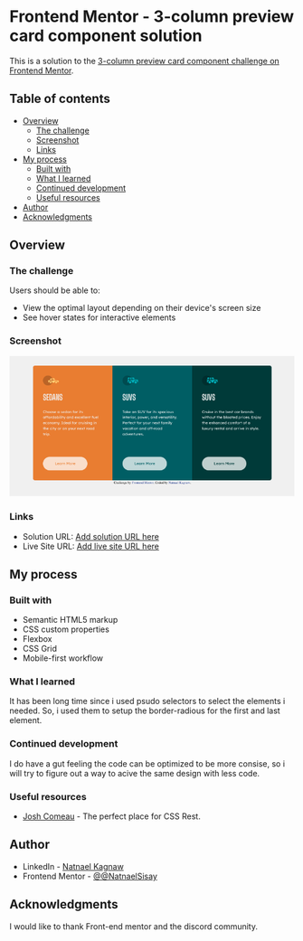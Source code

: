# Frontend Mentor - 3-column preview card component solution

This is a solution to the [3-column preview card component challenge on Frontend Mentor](https://www.frontendmentor.io/challenges/3column-preview-card-component-pH92eAR2-).

## Table of contents

- [Overview](#overview)
  - [The challenge](#the-challenge)
  - [Screenshot](#screenshot)
  - [Links](#links)
- [My process](#my-process)
  - [Built with](#built-with)
  - [What I learned](#what-i-learned)
  - [Continued development](#continued-development)
  - [Useful resources](#useful-resources)
- [Author](#author)
- [Acknowledgments](#acknowledgments)

## Overview

### The challenge

Users should be able to:

- View the optimal layout depending on their device's screen size
- See hover states for interactive elements

### Screenshot

![Desktop](./screenshots/desktop.png)

### Links

- Solution URL: [Add solution URL here](https://your-solution-url.com)
- Live Site URL: [Add live site URL here](https://your-live-site-url.com)

## My process

### Built with

- Semantic HTML5 markup
- CSS custom properties
- Flexbox
- CSS Grid
- Mobile-first workflow

### What I learned

It has been long time since i used psudo selectors to select the elements i needed. So, i used them to setup the border-radious for the first and last element.

### Continued development

I do have a gut feeling the code can be optimized to be more consise, so i will try to figure out a way to acive the same design with less code.

### Useful resources

- [Josh Comeau](https://www.joshwcomeau.com/css/custom-css-reset/) - The perfect place for CSS Rest.

## Author

- LinkedIn - [Natnael Kagnaw](https://www.linkedin.com/in/natnael-kagnaw/)
- Frontend Mentor - [@@NatnaelSisay](https://www.frontendmentor.io/profile/NatnaelSisay)

## Acknowledgments

I would like to thank Front-end mentor and the discord community.
